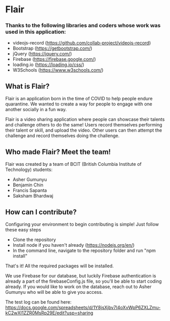 # Flair
### Thanks to the following libraries and coders whose work was used in this application:  
* videojs-record (https://github.com/collab-project/videojs-record)
* Bootstrap (https://getbootstrap.com/)
* jQuery (https://jquery.com/)
* Firebase (https://firebase.google.com/)
* loading.io (https://loading.io/css/)
* W3Schools (https://www.w3schools.com/)


## What is Flair?
Flair is an application born in the time of COVID to help people endure quarantine. We wanted to create a way for people to engage with one another socially in a fun way.  

Flair is a video sharing application where people can showcase their talents and challenge others to do the same! Users record themselves performing their talent or skill, and upload the video. Other users can then attempt the challenge and record themselves doing the challenge.

## Who made Flair? Meet the team!
Flair was created by a team of BCIT (British Columbia Institute of Technology) students:
* Asher Gumunyu
* Benjamin Chin
* Francis Sapanta
* Saksham Bhardwaj


## How can I contribute?
Configuring your environment to begin contributing is simple! Just follow these easy steps
* Clone the repository
* Install node if you haven't already (https://nodejs.org/en/)
* In the command line, navigate to the repository folder and run "npm install"

That's it! All the required packages will be installed.  

We use Firebase for our database, but luckily Firebase authentication is already a part of the firebaseConfig.js file, so you'll be able to start coding already. If you would like to work on the database, reach out to Asher Gumunyu who will be able to give you access.  

The test log can be found here: https://docs.google.com/spreadsheets/d/1Y8jsXjbv7I4oXvWpP6ZXLZmu-kC2wXI1ZZR0MsRp29E/edit?usp=sharing

